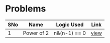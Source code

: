 # Problems

SNo | Name | Logic Used | Link |
----|------|------------|------|
1 | Power of 2 | n&(n-1) == 0 | [view](powerOf2.cpp)